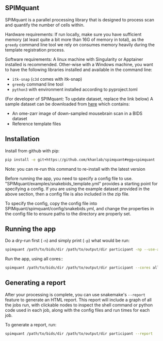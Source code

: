 ## SPIMquant

SPIMquant is a parallel processing library that is designed to process scan 
and quantify the number of cells within.

Hardware requirements: If run locally, make sure you have sufficient memory 
(at least quite a bit more than 16G of memory in total), as the `greedy` command 
line tool we rely on consumes memory heavily during the template registration process.

Software requirements: A linux machine with Singularity or Apptainer installed is 
recommended. Other-wise with a Windows machine, you want to have the following libraries 
installed and available in the command line:
- `itk-snap` (`c3d` comes with itk-snap)
- `greedy` command line tool
- `python3` with environment installed according to pyproject.toml

(For developer of SPIMquant: To update dataset, replace the link below)
A sample dataset can be downloaded from [here](https://drive.google.com/file/d/1-eVG_1VREKCE8auI81jyW4onyUcpzXI7/view?usp=sharing) 
which contains:
- An ome-zarr image of down-sampled mousebrain scan in a BIDS dataset
- Reference template files

## Installation

Install from github with pip:

```bash
pip install -e git+https://github.com/khanlab/spimquant#egg=spimquant
```

Note: you can re-run this command to re-install with the latest version

Before running the app, you need to specify a config file to use. "SPIMquant/examples/snakebids_template.yml" 
provides a starting point for specifying a config. If you are using the example dataset provided in the 
above section, then a config file is also included in the zip file.

To specify the config, copy the config file into SPIMquant/spimquant/config/snakebids.yml, and change the 
properties in the config file to ensure paths to the directory are properly set.

## Running the app

Do a dry-run first (`-n`) and simply print (`-p`) what would be run:

```bash
spimquant /path/to/bids/dir /path/to/output/dir participant -np --use-apptainer
```

Run the app, using all cores::

```bash
spimquant /path/to/bids/dir /path/to/output/dir participant --cores all --use-apptainer
```


## Generating a report

After your processing is complete, you can use snakemake's `--report` feature to generate
an HTML report. This report will include a graph of all the jobs run, with clickable nodes
to inspect the shell command or python code used in each job, along with the config files and
run times for each job. 

To generate a report, run:

```bash
spimquant /path/to/bids/dir /path/to/output/dir participant --report
```


